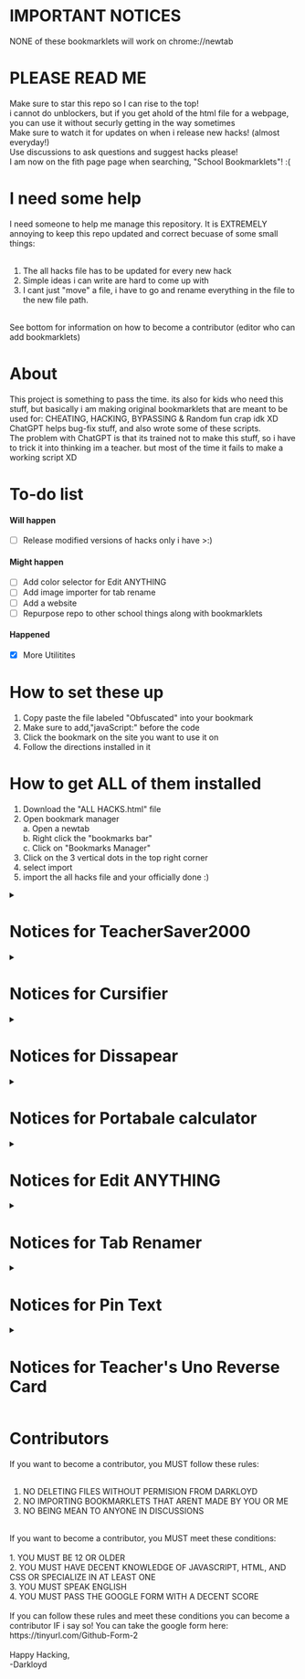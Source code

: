 # IMPORTANT NOTICES

NONE of these bookmarklets will work on chrome://newtab

# PLEASE READ ME

Make sure to star this repo so I can rise to the top!<br>
i cannot do unblockers, but if you get ahold of the html file for a webpage, you can use it without securly getting in the way sometimes<br>
Make sure to watch it for updates on when i release new hacks! (almost everyday!)<br>
Use discussions to ask questions and suggest hacks please!<br>
I am now on the fith page page when searching, "School Bookmarklets"! :(<br>

# I need some help

I need someone to help me manage this repository. It is EXTREMELY annoying to keep this repo updated and correct becuase of some small things:<br>
<br>
1. The all hacks file has to be  updated for every new hack<br>
2. Simple ideas i can write are hard to come up with<br>
3. I cant just "move" a file, i have to go and rename everything in the file to the new file path.<br>
<br>
See bottom for information on how to become a contributor (editor who can add bookmarklets)

# About

This project is something to pass the time. its also for kids who need this stuff, but basically i am making original bookmarklets that are meant to be used for: CHEATING, HACKING, BYPASSING & Random fun crap idk XD<br>
ChatGPT helps bug-fix stuff, and also wrote some of these scripts.<br>
The problem with ChatGPT is that its trained not to make this stuff, so i have to trick it into thinking im a teacher. but most of the time it fails to make a working script XD

# To-do list

<h4>Will happen</h4>

- [ ] Release modified versions of hacks only i have >:)

<h4>Might happen</h4>

- [ ] Add color selector for Edit ANYTHING
- [ ] Add image importer for tab rename
- [ ] Add a website
- [ ] Repurpose repo to other school things along with bookmarklets

<h4>Happened</h4>

- [x] More Utilitites

# How to set these up
1. Copy paste  the file labeled "Obfuscated" into your bookmark
2. Make sure to add,"javaScript:" before the code
3. Click the bookmark on the site you want to use it on
4. Follow the directions installed in it

# How to get ALL of them installed
1. Download the "ALL HACKS.html" file<br>
2. Open bookmark manager<br>
a. Open a newtab<br>
b. Right click the "bookmarks bar"<br>
c. Click on "Bookmarks Manager"<br>
3. Click on the 3 vertical dots in the top right corner<br>
4. select import<br>
5. import the all hacks file and your officially done :)<br>

<details>
<summary><h1>Notices for TeacherSaver2000</h1></summary>
1. Refreshing or closing the page WILL deactivate the program, you will need to reactivate it<br>
2. The page is NOT an instant load, so you will have to use it before the teacher gets too close
</details>
<details>
<summary><h1>Notices for Cursifier</h1></summary>
1. Refreshing or closing the page WILL deactivate the program, you will need to reactivate it<br>
2. This requires two inputs and is for messing around <br>
3. very buggy will fix later
</details>
<details>
<summary><h1>Notices for Dissapear</h1></summary>
1. Refreshing or closing the page WILL restore the page.<br>
2. This hack will make the page unusable
</details>
<details>
<summary><h1>Notices for Portabale calculator</h1></summary>
1. Refreshing or closing the page WILL NOT deactivate the program.<br>
2. this hack is in a new window and will NOT deactivate until you close that window OR refresh that window
</details>
<details>
<summary><h1>Notices for Edit ANYTHING</h1></summary>
1. Refreshing or closing the page WILL deactivate the hack, HOWEVER, going to a new page from that page WILL NOT.<br>
2. You can only edit text
</details>
<details>
<summary><h1>Notices for Tab Renamer</h1></summary>
1. Refreshing or closing the page WILL deactivate the program, you will need to reactivate it<br>
2. this will not change the image<br>
3. securly will see it as what you named it
</details>
<details>
<summary><h1>Notices for Pin Text</h1></summary>
1. Refreshing or closing the page WILL deactivate the program, you will need to reactivate it, it will also remove pinned text<br>
2. you cannot pin headings and marquees
</details>
<details>
<summary><h1>Notices for Teacher's Uno Reverse Card</h1></summary>
1. refreshing or closing the page you ran the script on will deactivate it<br>
2. this will refresh the page when it is reopened<br>
3. changing the url of the page will also refresh it, but that is useless because if the site is blocked it will create a refresh loop
</details>

# Contributors

If you want to become a contributor, you MUST follow these rules:<br>
<br>
1. NO DELETING FILES WITHOUT PERMISION FROM DARKLOYD<br>
2. NO IMPORTING BOOKMARKLETS THAT ARENT MADE BY YOU OR ME<br>
3. NO BEING MEAN TO ANYONE IN DISCUSSIONS<br>
<br>
If you want to become a contributor, you MUST meet these conditions:<br>
<br>
1. YOU MUST BE 12 OR OLDER<br>
2. YOU MUST HAVE DECENT KNOWLEDGE OF JAVASCRIPT, HTML, AND CSS OR SPECIALIZE IN AT LEAST ONE<br>
3. YOU MUST SPEAK ENGLISH<br>
4. YOU MUST PASS THE GOOGLE FORM WITH A DECENT SCORE<br>
<br>
If you can follow these rules and meet these conditions you can become a contributor IF i say so! You can take the google form here:<br>
https://tinyurl.com/Github-Form-2<br>
<br>
Happy Hacking,<br>
-Darkloyd
